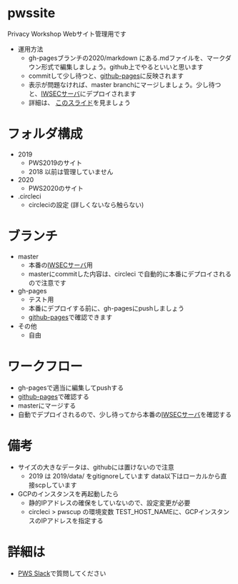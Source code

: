 # pwssite
Privacy Workshop Webサイト管理用です
- 運用方法
  - gh-pagesブランチの2020/markdown にある.mdファイルを、マークダウン形式で編集しましょう。github上でやるといいと思います
  - commitして少し待つと、[github-pages](https://pwscup.github.io/pwssite)に反映されます
  - 表示が問題なければ、master branchにマージしましょう。少し待つと、[IWSECサーバ](https://www.iwsec.org/pws/)にデプロイされます
  - 詳細は、 [このスライド](https://docs.google.com/presentation/d/1VPrXKw8AN9LVo-EXei2zOkcJoQwn1LSfwvPKT-2-5lA/edit)を見ましょう
# フォルダ構成
- 2019
  - PWS2019のサイト
  - 2018 以前は管理していません
- 2020
  - PWS2020のサイト
- .circleci
  - circleciの設定 (詳しくないなら触らない)

# ブランチ
- master
  - 本番の[IWSECサーバ](https://www.iwsec.org/pws/)用
  - masterにcommitした内容は、circleci で自動的に本番にデプロイされるので注意です
- gh-pages
  - テスト用
  - 本番にデプロイする前に、gh-pagesにpushしましょう
  - [github-pages](https://pwscup.github.io/pwssite)で確認できます
- その他
  - 自由

# ワークフロー
  - gh-pagesで適当に編集してpushする
  - [github-pages](https://pwscup.github.io/pwssite)で確認する
  - masterにマージする
  - 自動でデプロイされるので、少し待ってから本番の[IWSECサーバ](https://www.iwsec.org/pws)を確認する

# 備考
  - サイズの大きなデータは、githubには置けないので注意
    - 2019 は 2019/data/ をgitignoreしています data以下はローカルから直接scpしています
  - GCPのインスタンスを再起動したら
    - 静的IPアドレスの確保をしていないので、設定変更が必要
    - circleci > pwscup の環境変数 TEST_HOST_NAMEに、GCPインスタンスのIPアドレスを指定する

# 詳細は
- [PWS Slack](https://pwscup.slack.com)で質問してください
